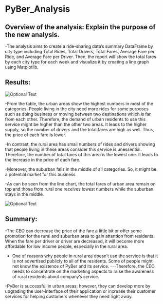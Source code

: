# PyBer_Analysis

## Overview of the analysis: Explain the purpose of the new analysis.

-The analysis aims to create a ride-sharing data’s summary DataFrame by city type including Total Rides, Total Drivers, Total Fares, Average Fare per Ride, and Average Fare per Driver. Then, the report will show the total fares by each city type for each week and visualize it by creating a line graph using Matplotlib.

## Results: 

![Optional Text](../table.PNG)

-From the table, the urban areas show the highest numbers in most of the categories. People living in the city need more rides for some purposes such as doing business or moving between two destinations which is far from each other. Therefore, the demand of urban residents to use this service might be higher than the other two areas. It leads to the higher supply, so the number of drivers and the total fares are high as well. Thus, the price of each fare is lower. 

-In contrast, the rural area has small numbers of rides and drivers showing that people living in these areas consider this service is unessential. Therefore, the number of total fares of this area is the lowest one. It leads to the increase in the price of each fare. 

-Moreover, the suburban falls in the middle of all categories. So, it might be a potential market for this business

-As can be seen from the line chart, the total fares of urban area remain on top and those from rural one receives lowest numbers while the suburban stays in the middle.


![Optional Text](PyBer_fare_summary.png)

## Summary: 

-The CEO can decrease the price of the fare a little bit or offer some promotion for the rural and suburban area to gain attention from residents. When the fare per driver or driver are decreased, it will become more affordable for low income people, especially in the rural area. 

- One of reasons why people in rural area doesn’t use the service is that it is not advertised publicly to all of the residents. Some of people might not know the existence of PyBer and its service. ---Therefore, the CEO needs to concentrate on the marketing aspects to raise the awareness of rural residents about company’s service. 

-PyBer is successful in urban areas; however, they can develop more by upgrading the user-interface of their application or increase their customer services for helping customers whenever they need right away. 

